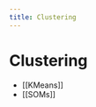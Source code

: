 ```yaml
---
title: Clustering
---
```


# Clustering
- [[KMeans]]
- [[SOMs]]


































































